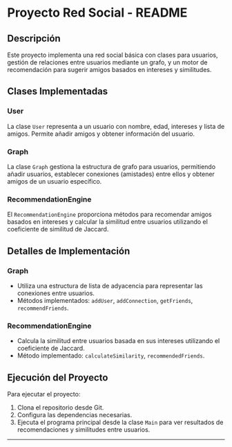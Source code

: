 # Proyecto Red Social - README

## Descripción
Este proyecto implementa una red social básica con clases para usuarios, gestión de relaciones entre usuarios mediante un grafo, y un motor de recomendación para sugerir amigos basados en intereses y similitudes.

## Clases Implementadas

### User
La clase `User` representa a un usuario con nombre, edad, intereses y lista de amigos. Permite añadir amigos y obtener información del usuario.

### Graph
La clase `Graph` gestiona la estructura de grafo para usuarios, permitiendo añadir usuarios, establecer conexiones (amistades) entre ellos y obtener amigos de un usuario específico.

### RecommendationEngine
El `RecommendationEngine` proporciona métodos para recomendar amigos basados en intereses y calcular la similitud entre usuarios utilizando el coeficiente de similitud de Jaccard.

## Detalles de Implementación

### Graph
- Utiliza una estructura de lista de adyacencia para representar las conexiones entre usuarios.
- Métodos implementados: `addUser`, `addConnection`, `getFriends`, `recommendFriends`.

### RecommendationEngine
- Calcula la similitud entre usuarios basada en sus intereses utilizando el coeficiente de Jaccard.
- Método implementado: `calculateSimilarity`, `recommendedFriends`.

## Ejecución del Proyecto
Para ejecutar el proyecto:
1. Clona el repositorio desde Git.
2. Configura las dependencias necesarias.
3. Ejecuta el programa principal desde la clase `Main` para ver resultados de recomendaciones y similitudes entre usuarios.

---

